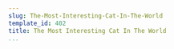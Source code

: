 ```yaml
---
slug: The-Most-Interesting-Cat-In-The-World
template_id: 402
title: The Most Interesting Cat In The World
...
```

